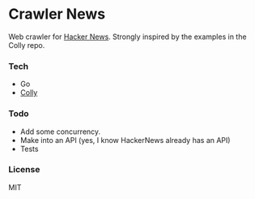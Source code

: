 # Crawler News

Web crawler for [Hacker News]("https://news.ycombinator.com/").
Strongly inspired by the examples in the Colly repo.

### Tech

* Go
* [Colly]("https://github.com/gocolly/colly")

### Todo

* Add some concurrency.
* Make into an API (yes, I know HackerNews already has an API)
* Tests

### License

MIT
